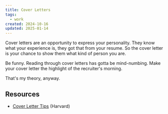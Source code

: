 ```yaml
---
title: Cover Letters
tags:
  - work
created: 2024-10-16
updated: 2025-01-14
---
```


Cover letters are an opportunity to express your personality. They know what your experience is, they got that from your resume. So the cover letter is your chance to show them what kind of person you are.

Be funny. Reading through cover letters has gotta be mind-numbing. Make your cover letter the highlight of the recruiter's morning.

That's my theory, anyway.

## Resources

- [Cover Letter Tips](https://careerservices.fas.harvard.edu/resources/create-a-strong-resume#covertips) (Harvard)